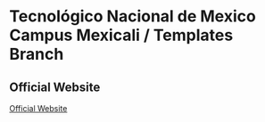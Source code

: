 # Tecnológico Nacional de Mexico Campus Mexicali / Templates Branch

## Official Website
[Official Website](https://www.tecnm.mx/)